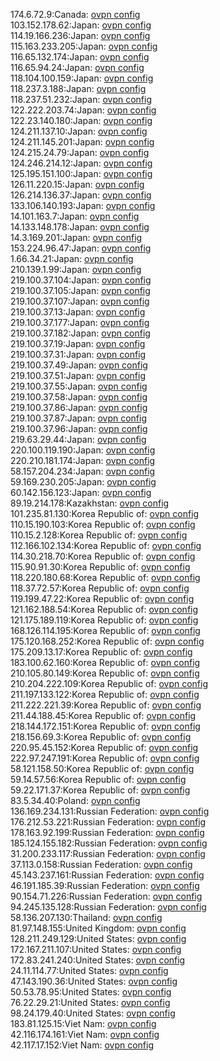 174.6.72.9:Canada: [ovpn config](vpn/174_6_72_9.ovpn)  
103.152.178.62:Japan: [ovpn config](vpn/103_152_178_62.ovpn)  
114.19.166.236:Japan: [ovpn config](vpn/114_19_166_236.ovpn)  
115.163.233.205:Japan: [ovpn config](vpn/115_163_233_205.ovpn)  
116.65.132.174:Japan: [ovpn config](vpn/116_65_132_174.ovpn)  
116.65.94.24:Japan: [ovpn config](vpn/116_65_94_24.ovpn)  
118.104.100.159:Japan: [ovpn config](vpn/118_104_100_159.ovpn)  
118.237.3.188:Japan: [ovpn config](vpn/118_237_3_188.ovpn)  
118.237.51.232:Japan: [ovpn config](vpn/118_237_51_232.ovpn)  
122.222.203.74:Japan: [ovpn config](vpn/122_222_203_74.ovpn)  
122.23.140.180:Japan: [ovpn config](vpn/122_23_140_180.ovpn)  
124.211.137.10:Japan: [ovpn config](vpn/124_211_137_10.ovpn)  
124.211.145.201:Japan: [ovpn config](vpn/124_211_145_201.ovpn)  
124.215.24.79:Japan: [ovpn config](vpn/124_215_24_79.ovpn)  
124.246.214.12:Japan: [ovpn config](vpn/124_246_214_12.ovpn)  
125.195.151.100:Japan: [ovpn config](vpn/125_195_151_100.ovpn)  
126.11.220.15:Japan: [ovpn config](vpn/126_11_220_15.ovpn)  
126.214.136.37:Japan: [ovpn config](vpn/126_214_136_37.ovpn)  
133.106.140.193:Japan: [ovpn config](vpn/133_106_140_193.ovpn)  
14.101.163.7:Japan: [ovpn config](vpn/14_101_163_7.ovpn)  
14.133.148.178:Japan: [ovpn config](vpn/14_133_148_178.ovpn)  
14.3.169.201:Japan: [ovpn config](vpn/14_3_169_201.ovpn)  
153.224.96.47:Japan: [ovpn config](vpn/153_224_96_47.ovpn)  
1.66.34.21:Japan: [ovpn config](vpn/1_66_34_21.ovpn)  
210.139.1.99:Japan: [ovpn config](vpn/210_139_1_99.ovpn)  
219.100.37.104:Japan: [ovpn config](vpn/219_100_37_104.ovpn)  
219.100.37.105:Japan: [ovpn config](vpn/219_100_37_105.ovpn)  
219.100.37.107:Japan: [ovpn config](vpn/219_100_37_107.ovpn)  
219.100.37.13:Japan: [ovpn config](vpn/219_100_37_13.ovpn)  
219.100.37.177:Japan: [ovpn config](vpn/219_100_37_177.ovpn)  
219.100.37.182:Japan: [ovpn config](vpn/219_100_37_182.ovpn)  
219.100.37.19:Japan: [ovpn config](vpn/219_100_37_19.ovpn)  
219.100.37.31:Japan: [ovpn config](vpn/219_100_37_31.ovpn)  
219.100.37.49:Japan: [ovpn config](vpn/219_100_37_49.ovpn)  
219.100.37.51:Japan: [ovpn config](vpn/219_100_37_51.ovpn)  
219.100.37.55:Japan: [ovpn config](vpn/219_100_37_55.ovpn)  
219.100.37.58:Japan: [ovpn config](vpn/219_100_37_58.ovpn)  
219.100.37.86:Japan: [ovpn config](vpn/219_100_37_86.ovpn)  
219.100.37.87:Japan: [ovpn config](vpn/219_100_37_87.ovpn)  
219.100.37.96:Japan: [ovpn config](vpn/219_100_37_96.ovpn)  
219.63.29.44:Japan: [ovpn config](vpn/219_63_29_44.ovpn)  
220.100.119.190:Japan: [ovpn config](vpn/220_100_119_190.ovpn)  
220.210.181.174:Japan: [ovpn config](vpn/220_210_181_174.ovpn)  
58.157.204.234:Japan: [ovpn config](vpn/58_157_204_234.ovpn)  
59.169.230.205:Japan: [ovpn config](vpn/59_169_230_205.ovpn)  
60.142.156.123:Japan: [ovpn config](vpn/60_142_156_123.ovpn)  
89.19.214.178:Kazakhstan: [ovpn config](vpn/89_19_214_178.ovpn)  
101.235.81.130:Korea Republic of: [ovpn config](vpn/101_235_81_130.ovpn)  
110.15.190.103:Korea Republic of: [ovpn config](vpn/110_15_190_103.ovpn)  
110.15.2.128:Korea Republic of: [ovpn config](vpn/110_15_2_128.ovpn)  
112.166.102.134:Korea Republic of: [ovpn config](vpn/112_166_102_134.ovpn)  
114.30.218.70:Korea Republic of: [ovpn config](vpn/114_30_218_70.ovpn)  
115.90.91.30:Korea Republic of: [ovpn config](vpn/115_90_91_30.ovpn)  
118.220.180.68:Korea Republic of: [ovpn config](vpn/118_220_180_68.ovpn)  
118.37.72.57:Korea Republic of: [ovpn config](vpn/118_37_72_57.ovpn)  
119.199.47.22:Korea Republic of: [ovpn config](vpn/119_199_47_22.ovpn)  
121.162.188.54:Korea Republic of: [ovpn config](vpn/121_162_188_54.ovpn)  
121.175.189.119:Korea Republic of: [ovpn config](vpn/121_175_189_119.ovpn)  
168.126.114.195:Korea Republic of: [ovpn config](vpn/168_126_114_195.ovpn)  
175.120.168.252:Korea Republic of: [ovpn config](vpn/175_120_168_252.ovpn)  
175.209.13.17:Korea Republic of: [ovpn config](vpn/175_209_13_17.ovpn)  
183.100.62.160:Korea Republic of: [ovpn config](vpn/183_100_62_160.ovpn)  
210.105.80.149:Korea Republic of: [ovpn config](vpn/210_105_80_149.ovpn)  
210.204.222.109:Korea Republic of: [ovpn config](vpn/210_204_222_109.ovpn)  
211.197.133.122:Korea Republic of: [ovpn config](vpn/211_197_133_122.ovpn)  
211.222.221.39:Korea Republic of: [ovpn config](vpn/211_222_221_39.ovpn)  
211.44.188.45:Korea Republic of: [ovpn config](vpn/211_44_188_45.ovpn)  
218.144.172.151:Korea Republic of: [ovpn config](vpn/218_144_172_151.ovpn)  
218.156.69.3:Korea Republic of: [ovpn config](vpn/218_156_69_3.ovpn)  
220.95.45.152:Korea Republic of: [ovpn config](vpn/220_95_45_152.ovpn)  
222.97.247.191:Korea Republic of: [ovpn config](vpn/222_97_247_191.ovpn)  
58.121.158.50:Korea Republic of: [ovpn config](vpn/58_121_158_50.ovpn)  
59.14.57.56:Korea Republic of: [ovpn config](vpn/59_14_57_56.ovpn)  
59.22.171.37:Korea Republic of: [ovpn config](vpn/59_22_171_37.ovpn)  
83.5.34.40:Poland: [ovpn config](vpn/83_5_34_40.ovpn)  
136.169.234.131:Russian Federation: [ovpn config](vpn/136_169_234_131.ovpn)  
176.212.53.221:Russian Federation: [ovpn config](vpn/176_212_53_221.ovpn)  
178.163.92.199:Russian Federation: [ovpn config](vpn/178_163_92_199.ovpn)  
185.124.155.182:Russian Federation: [ovpn config](vpn/185_124_155_182.ovpn)  
31.200.233.117:Russian Federation: [ovpn config](vpn/31_200_233_117.ovpn)  
37.113.0.158:Russian Federation: [ovpn config](vpn/37_113_0_158.ovpn)  
45.143.237.161:Russian Federation: [ovpn config](vpn/45_143_237_161.ovpn)  
46.191.185.39:Russian Federation: [ovpn config](vpn/46_191_185_39.ovpn)  
90.154.71.226:Russian Federation: [ovpn config](vpn/90_154_71_226.ovpn)  
94.245.135.128:Russian Federation: [ovpn config](vpn/94_245_135_128.ovpn)  
58.136.207.130:Thailand: [ovpn config](vpn/58_136_207_130.ovpn)  
81.97.148.155:United Kingdom: [ovpn config](vpn/81_97_148_155.ovpn)  
128.211.249.129:United States: [ovpn config](vpn/128_211_249_129.ovpn)  
172.167.211.107:United States: [ovpn config](vpn/172_167_211_107.ovpn)  
172.83.241.240:United States: [ovpn config](vpn/172_83_241_240.ovpn)  
24.11.114.77:United States: [ovpn config](vpn/24_11_114_77.ovpn)  
47.143.190.36:United States: [ovpn config](vpn/47_143_190_36.ovpn)  
50.53.78.95:United States: [ovpn config](vpn/50_53_78_95.ovpn)  
76.22.29.21:United States: [ovpn config](vpn/76_22_29_21.ovpn)  
98.24.179.40:United States: [ovpn config](vpn/98_24_179_40.ovpn)  
183.81.125.15:Viet Nam: [ovpn config](vpn/183_81_125_15.ovpn)  
42.116.174.161:Viet Nam: [ovpn config](vpn/42_116_174_161.ovpn)  
42.117.17.152:Viet Nam: [ovpn config](vpn/42_117_17_152.ovpn)  
